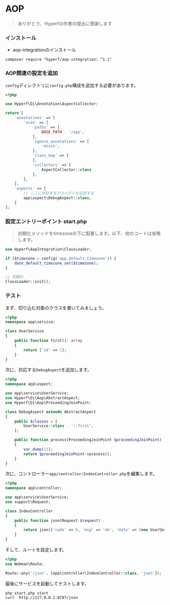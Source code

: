 # AOP

> ありがとう、Hyperfの作者の提出に感謝します

### インストール

- aop-integrationのインストール

```shell
composer require "hyperf/aop-integration: ^1.1"
```

### AOP関連の設定を追加

`config`ディレクトリに`config.php`構成を追加する必要があります。

```php
<?php

use Hyperf\Di\Annotation\AspectCollector;

return [
    'annotations' => [
        'scan' => [
            'paths' => [
                BASE_PATH . '/app',
            ],
            'ignore_annotations' => [
                'mixin',
            ],
            'class_map' => [
            ],
            'collectors' => [
                AspectCollector::class
            ],
        ],
    ],
    'aspects' => [
        // ここに対応するアスペクトを記述する
        app\aspect\DebugAspect::class,
    ]
];

```

### 設定エントリーポイント start.php

> 初期化メソッドをtimezoneの下に配置します。以下、他のコードは省略します。

```php
use Hyperf\AopIntegration\ClassLoader;

if ($timezone = config('app.default_timezone')) {
    date_default_timezone_set($timezone);
}

// 初期化
ClassLoader::init();
```

### テスト

まず、切り込む対象のクラスを書いてみましょう。

```php
<?php
namespace app\service;

class UserService
{
    public function first(): array
    {
        return ['id' => 1];
    }
}
```

次に、対応する`DebugAspect`を追加します。

```php
<?php
namespace app\aspect;

use app\service\UserService;
use Hyperf\Di\Aop\AbstractAspect;
use Hyperf\Di\Aop\ProceedingJoinPoint;

class DebugAspect extends AbstractAspect
{
    public $classes = [
        UserService::class . '::first',
    ];

    public function process(ProceedingJoinPoint $proceedingJoinPoint)
    {
        var_dump(11);
        return $proceedingJoinPoint->process();
    }
}
```

次に、コントローラー`app/controller/IndexController.php`を編集します。

```php
<?php
namespace app\controller;

use app\service\UserService;
use support\Request;

class IndexController
{
    public function json(Request $request)
    {
        return json(['code' => 0, 'msg' => 'ok', 'data' => (new UserService())->first()]);
    }
}
```

そして、ルートを設定します。

```php
<?php
use Webman\Route;

Route::any('/json', [app\controller\IndexController::class, 'json']);
```

最後にサービスを起動してテストします。

```shell
php start.php start
curl  http://127.0.0.1:8787/json
```
